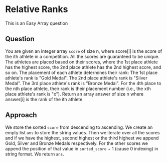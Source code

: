 # Relative Ranks

This is an Easy Array question

## Question
You are given an integer array `score` of size n, where score[i] is the score of the ith athlete in a competition. All the scores are guaranteed to be unique.
The athletes are placed based on their scores, where the 1st place athlete has the highest score, the 2nd place athlete has the 2nd highest score, and so on. The placement of each athlete determines their rank:
The 1st place athlete's rank is "Gold Medal".
The 2nd place athlete's rank is "Silver Medal".
The 3rd place athlete's rank is "Bronze Medal".
For the 4th place to the nth place athlete, their rank is their placement number (i.e., the xth place athlete's rank is "x").
Return an array answer of size n where answer[i] is the rank of the ith athlete.

## Approach
We store the sorted `score` from descending to ascending.
We create an empty list `ans` to store the string values.
Then we iterate over all the scores and if we have the highest, second highest or the third highest we append Gold, Silver and Bronze Medals respectively.
For the other scores we append the position of that value in `sorted_score` + 1 (cause 0 indexing) in string format.
We return `ans`.
